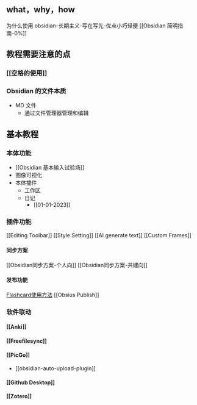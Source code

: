 
## what，why，how
为什么使用 obsidian-长期主义-写在写先-优点小巧轻便
[[Obsidian 简明指南-0%]]

## 教程需要注意的点

### [[空格的使用]]

### Obsidian 的文件本质
- MD 文件
	- 通过文件管理器管理和编辑

## 基本教程

### 本体功能
- [[Obsidian 基本输入试验场]]
- 图像可视化
- 本体插件
	- 工作区
	- 日记
		- [[01-01-2023]]

### 插件功能
[[Editing Toolbar]]
[[Style Setting]]
[[AI generate text]]
[[Custom Frames]]

#### 同步方案
[[Obsidian同步方案-个人向]]
[[Obsidian同步方案-共建向]]

#### 发布功能
[Flashcard使用方法](https://obsius.site/5q3e4v2z27253u2s3c23)
[[Obsius Publish]]


### 软件联动

#### [[Anki]]
#### [[Freefilesync]]
#### [[PicGo]]
- [[obsidian-auto-upload-plugin]]
#### [[Github Desktop]]
#### [[Zotero]]
